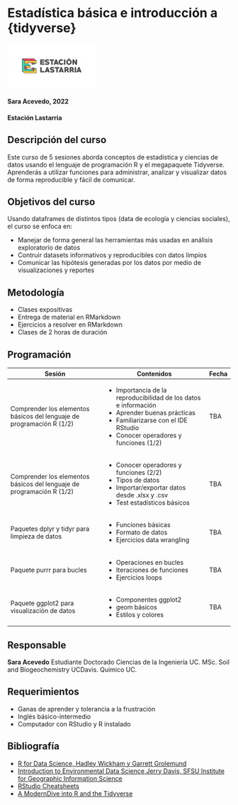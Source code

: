 # Estadística básica e introducción a {tidyverse}
<img src="imagenes/EstLastarria_Horiz_Enviar-01.png" width="200"/>

#### Sara Acevedo, 2022

#### Estación Lastarria

## Descripción del curso

Este curso de 5 sesiones aborda conceptos de estadística y ciencias de
datos usando el lenguaje de programación R y el megapaquete Tidyverse.
Aprenderás a utilizar funciones para administrar, analizar y visualizar
datos de forma reproducible y fácil de comunicar.

## Objetivos del curso

Usando dataframes de distintos tipos (data de ecología y ciencias
sociales), el curso se enfoca en:

-   Manejar de forma general las herramientas más usadas en análisis
    exploratorio de datos
-   Contruir datasets informativos y reproducibles con datos limpios
-   Comunicar las hipótesis generadas por los datos por medio de
    visualizaciones y reportes

## Metodología

-   Clases expositivas
-   Entrega de material en RMarkdown
-   Ejercicios a resolver en RMarkdown
-   Clases de 2 horas de duración

## Programación
| Sesión        | Contenidos         | Fecha   |
| ------------- | ------------- | ----- |
| Comprender los elementos básicos del lenguaje de programación R (1/2) | <ul><li>Importancia de la reproducibilidad de los datos e información</li><li>Aprender buenas prácticas</li><li>Familiarizarse con el IDE RStudio</li><li>Conocer operadores y funciones (1/2)</li></ul> | TBA |
| Comprender los elementos básicos del lenguaje de programación R (1/2) | <ul><li>Conocer operadores y funciones (2/2)</li><li>Tipos de datos</li><li>Importar/exportar datos desde .xlsx y .csv</li><li>Test estadísticos básicos</li></ul> | TBA |
| Paquetes dplyr y tidyr para limpieza de datos | <ul><li>Funciones básicas</li><li>Formato de datos</li><li>Ejercicios data wrangling</li></ul> | TBA |
| Paquete purrr para bucles| <ul><li>Operaciones en bucles</li><li>Iteraciones de funciones</li><li>Ejercicios loops</li></ul> | TBA |
| Paquete ggplot2 para visualización de datos | <ul><li> Componentes ggplot2</li><li>geom básicos</li><li>Estilos y colores</li></ul>     | TBA |


## Responsable

**Sara Acevedo** Estudiante Doctorado Ciencias de la Ingeniería UC. MSc.
Soil and Biogeochemistry UCDavis. Químico UC.

## Requerimientos

-   Ganas de aprender y tolerancia a la frustración
-   Inglés básico-intermedio
-   Computador con RStudio y R instalado

## Bibliografía

-   [R for Data Science, Hadley Wickham y Garrett
    Grolemund](https://es.r4ds.hadley.nz/)
-   [Introduction to Environmental Data Science,Jerry Davis, SFSU
    Institute for Geographic Information
    Science](https://bookdown.org/igisc/EnvDataSci/%5D)
-   [RStudio
    Cheatsheets](https://www.rstudio.com/resources/cheatsheets/)
-   [A ModernDive into R and the
    Tidyverse](https://moderndive.com/index.html)
